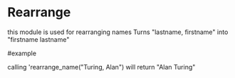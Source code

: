 Rearrange
==========

this module is used for rearranging names
Turns "lastname, firstname" into "firstname lastname"

#example

calling 'rearrange_name("Turing, Alan") will return "Alan Turing"
